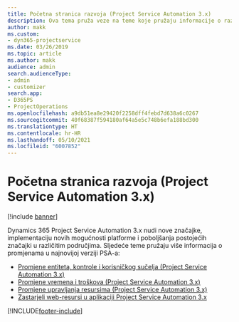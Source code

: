```yaml
---
title: Početna stranica razvoja (Project Service Automation 3.x)
description: Ova tema pruža veze na teme koje pružaju informacije o razvoju za verziju 3.x aplikacije Dynamics 365 Project Service Automation (PSA).
author: makk
ms.custom:
- dyn365-projectservice
ms.date: 03/26/2019
ms.topic: article
ms.author: makk
audience: admin
search.audienceType:
- admin
- customizer
search.app:
- D365PS
- ProjectOperations
ms.openlocfilehash: a9db51ea8e29420f2258dff4febd7d638a6c0267
ms.sourcegitcommit: 40f68387f594180af64a5e5c748b6efa188bd300
ms.translationtype: HT
ms.contentlocale: hr-HR
ms.lasthandoff: 05/10/2021
ms.locfileid: "6007852"
---
```

# <a name="development-home-page-project-service-automation-3x"></a>Početna stranica razvoja (Project Service Automation 3.x)

[!include [banner](../../includes/psa-now-project-operations.md)]

Dynamics 365 Project Service Automation 3.x nudi nove značajke, implementaciju novih mogućnosti platforme i poboljšanja postojećih značajki u različitim područjima. Sljedeće teme pružaju više informacija o promjenama u najnovijoj verziji PSA-a:

- [Promjene entiteta, kontrole i korisničkog sučelja (Project Service Automation 3.x)](../developer-guides/entity-changes-v3.x.md)
- [Promjene vremena i troškova (Project Service Automation 3.x)](../developer-guides/time-expense-changes-v3.x.md)
- [Promjene upravljanja resursima (Project Service Automation 3.x)](../developer-guides/resource-management-changes-v3.x.md)
- [Zastarjeli web-resursi u aplikaciji Project Service Automation 3.x](../developer-guides/web-resources-deprecated-v3.x.md)


[!INCLUDE[footer-include](../../includes/footer-banner.md)]